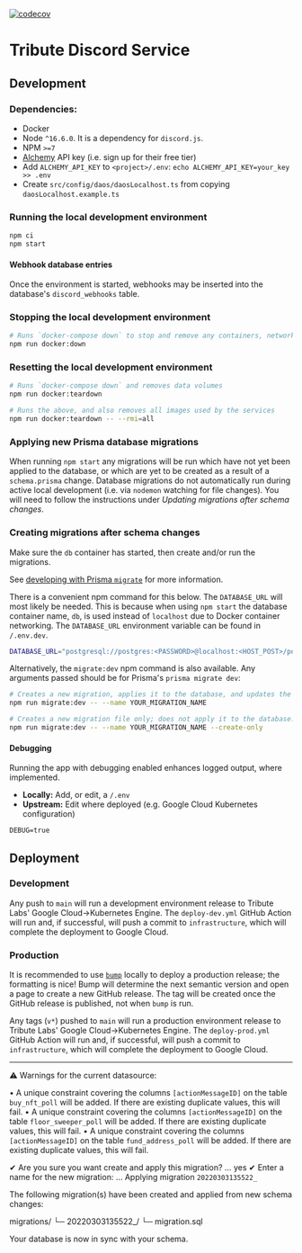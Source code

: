 [![codecov](https://codecov.io/gh/openlawteam/tribute-discord-service/branch/main/graph/badge.svg?token=1SM8FCMIQ6)](https://codecov.io/gh/openlawteam/tribute-discord-service)

# Tribute Discord Service

## Development

### Dependencies:

- Docker
- Node `^16.6.0`. It is a dependency for `discord.js`.
- NPM `>=7`
- [Alchemy](https://www.alchemy.com) API key (i.e. sign up for their free tier)
- Add `ALCHEMY_API_KEY` to `<project>/.env`: `echo ALCHEMY_API_KEY=your_key >> .env`
- Create `src/config/daos/daosLocalhost.ts` from copying `daosLocalhost.example.ts`

### Running the local development environment

```sh
npm ci
npm start
```

#### Webhook database entries

Once the environment is started, webhooks may be inserted into the database's `discord_webhooks` table.

### Stopping the local development environment

```sh
# Runs `docker-compose down` to stop and remove any containers, networks
npm run docker:down
```

### Resetting the local development environment

```sh
# Runs `docker-compose down` and removes data volumes
npm run docker:teardown

# Runs the above, and also removes all images used by the services
npm run docker:teardown -- --rmi=all
```

### Applying new Prisma database migrations

When running `npm start` any migrations will be run which have not yet been applied to the database, or which are yet to be created as a result of a `schema.prisma` change. Database migrations do not automatically run during active local development (i.e. via `nodemon` watching for file changes). You will need to follow the instructions under _Updating migrations after schema changes_.

### Creating migrations after schema changes

Make sure the `db` container has started, then create and/or run the migrations.

See [developing with Prisma `migrate`](https://www.prisma.io/docs/guides/database/developing-with-prisma-migrate) for more information.

There is a convenient npm command for this below. The `DATABASE_URL` will most likely be needed. This is because when using `npm start` the database container name, `db`, is used instead of `localhost` due to Docker container networking. The `DATABASE_URL` environment variable can be found in `/.env.dev`.

```sh
DATABASE_URL="postgresql://postgres:<PASSWORD>@localhost:<HOST_POST>/postgres" npm run docker:migrate:dev
```

Alternatively, the `migrate:dev` npm command is also available. Any arguments passed should be for Prisma's `prisma migrate dev`:

```sh
# Creates a new migration, applies it to the database, and updates the generated Prisma Client
npm run migrate:dev -- --name YOUR_MIGRATION_NAME

# Creates a new migration file only; does not apply it to the database.
npm run migrate:dev -- --name YOUR_MIGRATION_NAME --create-only
```

#### Debugging

Running the app with debugging enabled enhances logged output, where implemented.

- **Locally:** Add, or edit, a `/.env`
- **Upstream:** Edit where deployed (e.g. Google Cloud Kubernetes configuration)

```
DEBUG=true
```

## Deployment

### Development

Any push to `main` will run a development environment release to Tribute Labs' Google Cloud->Kubernetes Engine. The `deploy-dev.yml` GitHub Action will run and, if successful, will push a commit to `infrastructure`, which will complete the deployment to Google Cloud.

### Production

It is recommended to use [`bump`](https://github.com/mroth/bump) locally to deploy a production release; the formatting is nice! Bump will determine the next semantic version and open a page to create a new GitHub release. The tag will be created once the GitHub release is published, not when `bump` is run.

Any tags (`v*`) pushed to `main` will run a production environment release to Tribute Labs' Google Cloud->Kubernetes Engine. The `deploy-prod.yml` GitHub Action will run and, if successful, will push a commit to `infrastructure`, which will complete the deployment to Google Cloud.

---

⚠️ Warnings for the current datasource:

• A unique constraint covering the columns `[actionMessageID]` on the table `buy_nft_poll` will be added. If there are existing duplicate values, this will fail.
• A unique constraint covering the columns `[actionMessageID]` on the table `floor_sweeper_poll` will be added. If there are existing duplicate values, this will fail.
• A unique constraint covering the columns `[actionMessageID]` on the table `fund_address_poll` will be added. If there are existing duplicate values, this will fail.

✔ Are you sure you want create and apply this migration? … yes
✔ Enter a name for the new migration: …
Applying migration `20220303135522_`

The following migration(s) have been created and applied from new schema changes:

migrations/
└─ 20220303135522\_/
└─ migration.sql

Your database is now in sync with your schema.
